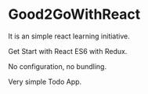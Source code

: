 # Good2GoWithReact
It is an simple react learning initiative.

Get Start with React ES6 with Redux.

No configuration, no bundling.

Very simple Todo App.
